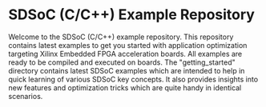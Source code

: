 SDSoC (C/C++) Example Repository
===============================

Welcome to the SDSoC (C/C++) example repository. This repository contains 
latest examples to get you started with application optimization targeting
Xilinx Embedded FPGA acceleration boards. All examples are ready to be compiled
and executed on boards. The "getting_started" directory contains latest SDSoC
examples which are intended to help in quick learning of various SDSoC key
concepts. It also provides insights into new features and optimization tricks
which are quite handy in identical scenarios.  


